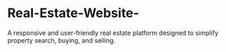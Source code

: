 # Real-Estate-Website-
A responsive and user-friendly real estate platform designed to simplify property search, buying, and selling.
